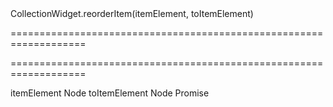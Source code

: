 <!--id-->CollectionWidget.reorderItem(itemElement, toItemElement)<!--/id-->
===================================================================
<!--hidden--><!--/hidden-->
===================================================================

<!--shortDescription-->

<!--/shortDescription-->

<!--paramName1-->itemElement<!--/paramName1-->
<!--paramType1-->Node<!--/paramType1-->
<!--paramDescription1-->

<!--/paramDescription1-->

<!--paramName2-->toItemElement<!--/paramName2-->
<!--paramType2-->Node<!--/paramType2-->
<!--paramDescription2-->

<!--/paramDescription2-->

<!--returnType-->Promise<void><!--/returnType-->
<!--returnDescription-->

<!--/returnDescription-->

<!--fullDescription-->

<!--/fullDescription-->
